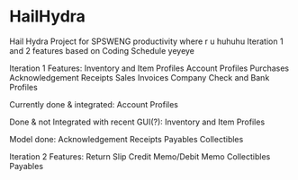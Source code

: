 # HailHydra
Hail Hydra Project for SPSWENG productivity where r u huhuhu
Iteration 1 and 2 features based on Coding Schedule yeyeye

Iteration 1 Features:
Inventory and Item Profiles
Account Profiles
Purchases
Acknowledgement Receipts
Sales Invoices
Company Check and Bank Profiles

Currently done & integrated:
Account Profiles

Done & not Integrated with recent GUI(?):
Inventory and Item Profiles

Model done:
Acknowledgement Receipts
Payables
Collectibles

Iteration 2 Features:
Return Slip
Credit Memo/Debit Memo
Collectibles
Payables
